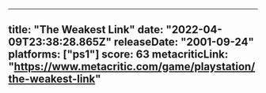 
---
title: "The Weakest Link"
date: "2022-04-09T23:38:28.865Z"
releaseDate: "2001-09-24"
platforms: ["ps1"]
score: 63
metacriticLink: "https://www.metacritic.com/game/playstation/the-weakest-link"
---
